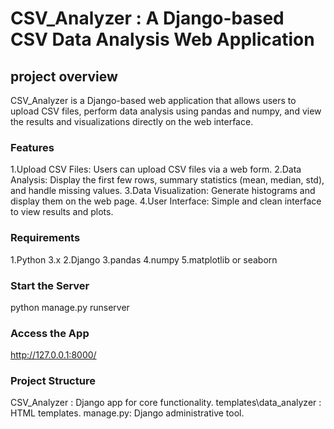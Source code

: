 # CSV_Analyzer : A Django-based CSV Data Analysis Web Application

## project overview
CSV_Analyzer is a Django-based web application that allows users to upload CSV files, perform data analysis using pandas and numpy, and view the results and visualizations directly on the web interface.

### Features
1.Upload CSV Files: Users can upload CSV files via a web form.
2.Data Analysis: Display the first few rows, summary statistics (mean, median, std), and handle missing values.
3.Data Visualization: Generate histograms and display them on the web page.
4.User Interface: Simple and clean interface to view results and plots.

### Requirements
1.Python 3.x
2.Django
3.pandas
4.numpy
5.matplotlib or seaborn

### Start the Server

python manage.py runserver

### Access the App
http://127.0.0.1:8000/

### Project Structure

CSV_Analyzer : Django app for core functionality.
templates\data_analyzer : HTML templates.
manage.py: Django administrative tool.

